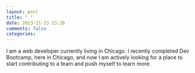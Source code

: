 ```yaml
---
layout: post
title: " "
date: 2013-11-13 23:26
comments: false
categories: 
---
```


I am a web developer currently living in Chicago. I recently completed Dev Bootcamp, here in Chicago, and now I am actively looking for a place to start contributing to a team and push myself to learn more.
